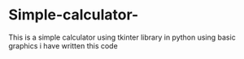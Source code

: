 # Simple-calculator-
This is a simple calculator using tkinter library in python
using basic graphics i have written this code
